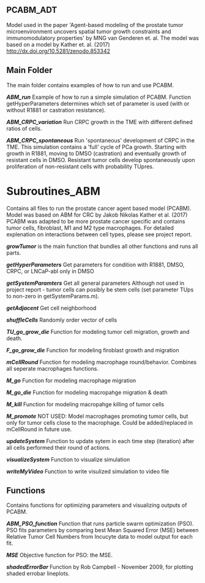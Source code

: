 ## PCABM_ADT

Model used in the paper 'Agent-based modeling of the prostate tumor microenvironment uncovers spatial tumor growth constraints and immunomodulatory properties' by MNG van Genderen et. al. 
The model was based on a model by Kather et. al. (2017) http://dx.doi.org/10.5281/zenodo.853342

## Main Folder  
The main folder contains examples of how to run and use PCABM. 

***ABM_run***
Example of how to run a simple simulation of PCABM. Function getHyperParameters determines which set of parameter is used (with or without R1881 or castration resistance). 

***ABM_CRPC_variation***
Run CRPC growth in the TME with different defined ratios of cells.

***ABM_CRPC_spontaneous***
Run 'spontaneous' development of CRPC in the TME. 
This simulation contains a 'full' cycle of PCa growth. Starting with growth in R1881, moving to DMSO (castration) and eventually growth
of resistant cells in DMSO. Resistant tumor cells develop spontaneously upon proliferation of non-resistant cells with probability TUpres.

# Subroutines_ABM
Contains all files to run the prostate cancer agent based model (PCABM). Model was based on ABM for CRC by Jakob Nikolas Kather et al. (2017)
PCABM was adapted to be more prostate cancer specific and contains tumor cells, fibroblast, M1 and M2 type macrophages. 
For detailed explenation on interactions between cell types, please see project report. 

***growTumor*** is the main function that bundles all other functions and runs all parts. 

***getHyperParameters***
Get parameters for condition with R1881, DMSO, CRPC, or LNCaP-abl only in DMSO

***getSystemParamters***
Get all general parameters
Although not used in project report - tumor cells can posibly be stem cells (set parameter TUps to non-zero in getSystemParams.m).

***getAdjacent***
Get cell neighborhood

***shuffleCells***
Randomly order vector of cells

***TU_go_grow_die***
Function for modeling tumor cell migration, growth and death.

***F_go_grow_die***
Function for modeling firoblast growth and migration

***mCellRound***
Function for modeling macrophage round/behavior. Combines all seperate macrophages functions.

***M_go***
Function for modeling macrophage migration

***M_go_die***
Function for modeling macropahge migration & death

***M_kill***
Function for modeling macropahge killing of tumor cells

***M_promote***
NOT USED: Model macrophages promoting tumor cells, but only for tumor cells close to the macrophage. Could be added/replaced in mCellRound in future use.

***updateSystem***
Function to update sytem in each time step (iteration) after all cells performed their round of actions.

***visualizeSystem***
Function to visualize simulation

***writeMyVideo***
Function to write visulized simulation to video file

## Functions
Contains functions for optimizing parameters and visualizing outputs of PCABM. 

***ABM_PSO_function***
Function that runs particle swarm optimization (PSO). PSO fits parameters by comparing best Mean Squared Error (MSE) between Relative Tumor Cell Numbers from Incucyte data to model output for each fit.

***MSE***
Objective function for PSO: the MSE.  

***shadedErrorBar***
Function by Rob Campbell - November 2009, for plotting shaded errobar lineplots. 
